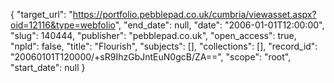 {
  "target_url": "https://portfolio.pebblepad.co.uk/cumbria/viewasset.aspx?oid=12116&type=webfolio", 
  "end_date": null, 
  "date": "2006-01-01T12:00:00", 
  "slug": 140444, 
  "publisher": "pebblepad.co.uk", 
  "open_access": true, 
  "npld": false, 
  "title": "Flourish", 
  "subjects": [], 
  "collections": [], 
  "record_id": "20060101T120000/+sR9IhzGbJntEuN0gcB/ZA==", 
  "scope": "root", 
  "start_date": null
}

